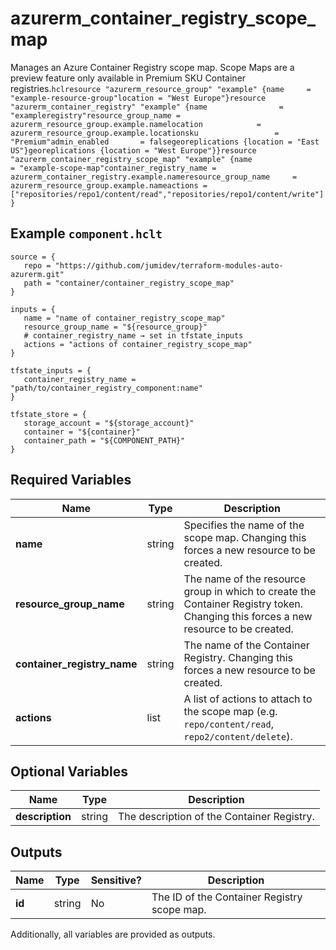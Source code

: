 # azurerm_container_registry_scope_map

Manages an Azure Container Registry scope map.  Scope Maps are a preview feature only available in Premium SKU Container registries.```hclresource "azurerm_resource_group" "example" {name     = "example-resource-group"location = "West Europe"}resource "azurerm_container_registry" "example" {name                = "exampleregistry"resource_group_name = azurerm_resource_group.example.namelocation            = azurerm_resource_group.example.locationsku                 = "Premium"admin_enabled       = falsegeoreplications {location = "East US"}georeplications {location = "West Europe"}}resource "azurerm_container_registry_scope_map" "example" {name                    = "example-scope-map"container_registry_name = azurerm_container_registry.example.nameresource_group_name     = azurerm_resource_group.example.nameactions = ["repositories/repo1/content/read","repositories/repo1/content/write"]}```

## Example `component.hclt`

```hcl
source = {
   repo = "https://github.com/jumidev/terraform-modules-auto-azurerm.git" 
   path = "container/container_registry_scope_map" 
}

inputs = {
   name = "name of container_registry_scope_map" 
   resource_group_name = "${resource_group}" 
   # container_registry_name → set in tfstate_inputs
   actions = "actions of container_registry_scope_map" 
}

tfstate_inputs = {
   container_registry_name = "path/to/container_registry_component:name" 
}

tfstate_store = {
   storage_account = "${storage_account}" 
   container = "${container}" 
   container_path = "${COMPONENT_PATH}" 
}

```

## Required Variables

| Name | Type |  Description |
| ---- | --------- |  ----------- |
| **name** | string |  Specifies the name of the scope map. Changing this forces a new resource to be created. | 
| **resource_group_name** | string |  The name of the resource group in which to create the Container Registry token. Changing this forces a new resource to be created. | 
| **container_registry_name** | string |  The name of the Container Registry. Changing this forces a new resource to be created. | 
| **actions** | list |  A list of actions to attach to the scope map (e.g. `repo/content/read`, `repo2/content/delete`). | 

## Optional Variables

| Name | Type |  Description |
| ---- | --------- |  ----------- |
| **description** | string |  The description of the Container Registry. | 



## Outputs

| Name | Type | Sensitive? | Description |
| ---- | ---- | --------- | --------- |
| **id** | string | No  | The ID of the Container Registry scope map. | 

Additionally, all variables are provided as outputs.
